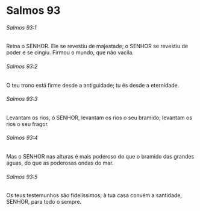 # Salmos 93

###### Salmos 93:1

Reina o SENHOR. Ele se revestiu de majestade; o SENHOR se revestiu de poder e se cingiu. Firmou o mundo, que não vacila.

###### Salmos 93:2

O teu trono está firme desde a antiguidade; tu és desde a eternidade.

###### Salmos 93:3

Levantam os rios, ó SENHOR, levantam os rios o seu bramido; levantam os rios o seu fragor.

###### Salmos 93:4

Mas o SENHOR nas alturas é mais poderoso do que o bramido das grandes águas, do que as poderosas ondas do mar.

###### Salmos 93:5

Os teus testemunhos são fidelíssimos; à tua casa convém a santidade, SENHOR, para todo o sempre.


